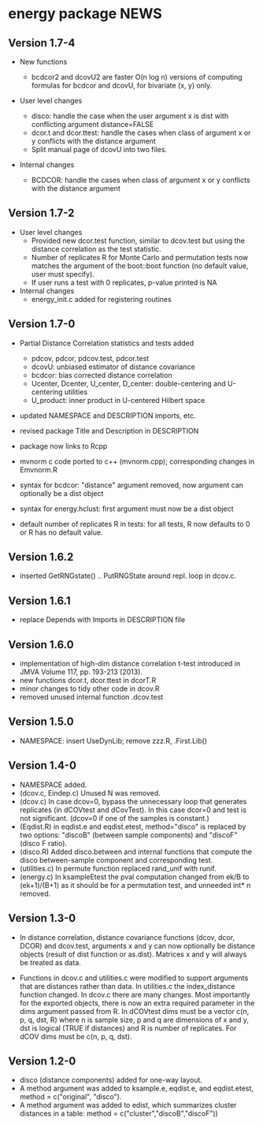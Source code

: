energy package NEWS
===================

Version 1.7-4
---

*  New functions
     - bcdcor2 and dcovU2 are faster O(n log n) versions of computing
       formulas for bcdcor and dcovU, for bivariate (x, y) only. 

*  User level changes
     - disco: handle the case when the user argument x is dist with
       conflicting argument distance=FALSE
     - dcor.t and dcor.ttest: handle the cases when class of argument x or y
       conflicts with the distance argument
     - Split manual page of dcovU into two files.

*  Internal changes
     - BCDCOR: handle the cases when class of argument x or y conflicts with
       the distance argument

Version 1.7-2
---

*  User level changes
     -  Provided new dcor.test function, similar to dcov.test but using the
        distance correlation as the test statistic.
     -  Number of replicates R for Monte Carlo and permutation tests now matches
        the argument of the boot::boot function (no default value, user must specify).
     -  If user runs a test with 0 replicates, p-value printed is NA
*  Internal changes
     -  energy_init.c added for registering routines

Version 1.7-0
---

*  Partial Distance Correlation statistics and tests added
     - pdcov, pdcor, pdcov.test, pdcor.test
     - dcovU: unbiased estimator of distance covariance
     - bcdcor: bias corrected distance correlation
     - Ucenter, Dcenter, U_center, D_center: double-centering and U-centering utilities
     - U_product: inner product in U-centered Hilbert space

*  updated NAMESPACE and DESCRIPTION imports, etc.
*  revised package Title and Description in DESCRIPTION
*  package now links to Rcpp
*  mvnorm c code ported to c++ (mvnorm.cpp); corresponding changes in Emvnorm.R
*  syntax for bcdcor: "distance" argument removed, now argument can optionally
     be a dist object
*  syntax for energy.hclust: first argument must now be a dist object
*  default number of replicates R in tests: for all tests, R now defaults to 0
     or R has no default value.

Version 1.6.2
---

*  inserted GetRNGstate() .. PutRNGState around repl.
     loop in dcov.c.

Version 1.6.1
---

*  replace Depends with Imports in DESCRIPTION file

Version 1.6.0
---

*  implementation of high-dim distance correlation t-test
     introduced in JMVA Volume 117, pp. 193-213 (2013).
*  new functions dcor.t, dcor.ttest in dcorT.R
*  minor changes to tidy other code in dcov.R
*  removed unused internal function .dcov.test

Version 1.5.0
---

*  NAMESPACE: insert UseDynLib; remove zzz.R, .First.Lib()

Version 1.4-0
---

*  NAMESPACE added.
*  (dcov.c, Eindep.c) Unused N was removed.
*  (dcov.c) In case dcov=0, bypass the unnecessary loop
	   that generates replicates (in dCOVtest and dCovTest).
	   In this case dcor=0 and test is not significant.
	   (dcov=0 if one of the samples is constant.)
*  (Eqdist.R) in eqdist.e and eqdist.etest, method="disco"
	   is replaced by two options: "discoB" (between sample
	   components) and "discoF" (disco F ratio).
*  (disco.R) Added disco.between and internal functions
	   that compute the disco between-sample component and
	   corresponding test.
*  (utilities.c) In permute function replaced rand_unif
	   with runif.
*  (energy.c) In ksampleEtest the pval computation
	   changed from ek/B to (ek+1)/(B+1) as it should be for
	   a permutation test, and unneeded int* n removed.

Version 1.3-0
---

*  In distance correlation, distance covariance functions
	   (dcov, dcor, DCOR) and dcov.test, arguments x and y can now
	   optionally be distance objects (result of dist function or
	   as.dist). Matrices x and y will always be treated as data.

*  Functions in dcov.c and utilities.c were modified to support
	   arguments that are distances rather than data. In utilities.c
	   the index_distance function changed. In dcov.c there are many
	   changes. Most importantly for the exported objects, there is
	   now an extra required parameter in the dims argument passed
	   from R. In dCOVtest dims must be a vector c(n, p, q, dst, R)
	   where n is sample size, p and q are dimensions of x and y,
	   dst is logical (TRUE if distances) and R is number of replicates.
	   For dCOV dims must be c(n, p, q, dst).

Version 1.2-0
---

*  disco (distance components) added for one-way layout.
*  A method argument was added to ksample.e, eqdist.e, and
	   eqdist.etest, method = c("original", "disco").
*  A method argument was added to edist, which summarizes cluster
     distances in a table:
         method = c("cluster","discoB","discoF"))

